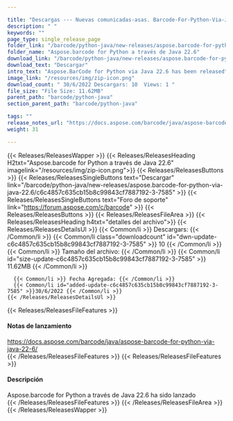 ```yaml
---

title: "Descargas --- Nuevas comunicadas-asas. Barcode-For-Python-Via-Java-22.6"
description: " "
keywords: ""
page_type: single_release_page
folder_link: "/barcode/python-java/new-releases/aspose.barcode-for-python-via-java-22.6/"
folder_name: "Aspose.barcode for Python a través de Java 22.6"
download_link: "/barcode/python-java/new-releases/aspose.barcode-for-python-via-java-22.6/c6c4857c635cb15b8c99843cf7887192-3-7585"
download_text: "Descargar"
intro_text: "Aspose.BarCode for Python via Java 22.6 has been released"
image_link: "/resources/img/zip-icon.png"
download_count: " 30/6/2022 Descargars: 10  Views: 1 "
file_size: "File Size: 11.62MB"
parent_path: "barcode/python-java"
section_parent_path: "barcode/python-java"

tags: ""
release_notes_url: "https://docs.aspose.com/barcode/java/aspose-barcode-for-python-via-java-22-6/"
weight: 31

---
```


{{< Releases/ReleasesWapper >}}
  {{< Releases/ReleasesHeading H2txt="Aspose.barcode for Python a través de Java 22.6" imagelink="/resources/img/zip-icon.png">}}
  {{< Releases/ReleasesButtons >}}
    {{< Releases/ReleasesSingleButtons text="Descargar" link="/barcode/python-java/new-releases/aspose.barcode-for-python-via-java-22.6/c6c4857c635cb15b8c99843cf7887192-3-7585" >}}
    {{< Releases/ReleasesSingleButtons text="Foro de soporte" link="https://forum.aspose.com/c/barcode" >}}
  {{< Releases/ReleasesButtons >}}
  {{< Releases/ReleasesFileArea >}}
    {{< Releases/ReleasesHeading h4txt="detalles del archivo">}}
    {{< Releases/ReleasesDetailsUl >}}
      {{< Common/li >}} Descargars: {{< /Common/li >}}
      {{< Common/li class="downloadcount" id="dwn-update-c6c4857c635cb15b8c99843cf7887192-3-7585" >}} 10 {{< /Common/li >}}
      {{< Common/li >}} Tamaño del archivo: {{< /Common/li >}}
      {{< Common/li id="size-update-c6c4857c635cb15b8c99843cf7887192-3-7585" >}} 11.62MB {{< /Common/li >}}

      {{< Common/li >}} Fecha Agregada: {{< /Common/li >}}
      {{< Common/li id="added-update-c6c4857c635cb15b8c99843cf7887192-3-7585" >}}30/6/2022 {{< /Common/li >}}
    {{< /Releases/ReleasesDetailsUl >}}

  {{< Releases/ReleasesFileFeatures >}}
      <h4>Notas de lanzamiento</h4><div><a href='https://docs.aspose.com/barcode/java/aspose-barcode-for-python-via-java-22-6/'>https://docs.aspose.com/barcode/java/aspose-barcode-for-python-via-java-22-6/</a></div>
  {{< /Releases/ReleasesFileFeatures >}}
  {{< Releases/ReleasesFileFeatures >}}
      <h4>Descripción</h4><div class="HTMLDescription">Aspose.barcode for Python a través de Java 22.6 ha sido lanzado</div>
  {{< /Releases/ReleasesFileFeatures >}}
 {{< /Releases/ReleasesFileArea >}}
{{< /Releases/ReleasesWapper >}}


